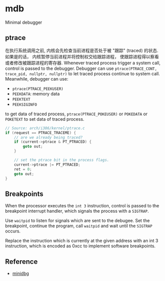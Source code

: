 # mdb

Minimal debugger

## ptrace

在执行系统调用之前, 内核会先检查当前进程是否处于被 "跟踪" (traced) 的状态.
如果是的话， 内核暂停当前进程并将控制权交给跟踪进程， 使跟踪进程得以察看或者修改被跟踪进程的寄存器.
Whenever traced process trigger a system call,
control is passed to the debugger.
Debugger can use `ptrace(PTRACE_CONT, trace_pid, nullptr, nullptr)`
to let traced process continue to system call.
Meanwhile, debugger can use:

- `ptrace(PTRACE_PEEKUSER)`
- `PEEKDATA`: memory data
- `PEEKTEXT`
- `PEEKSIGINFO`

to get data of traced process,
`ptrace(PTRACE_POKEUSER)` or `POKEDATA` or `POKETEXT`
to set data of traced process.

```c
// Source: arch/i386/kernel/ptrace.c
if (request == PTRACE_TRACEME) {
    // are we already being traced?
    if (current->ptrace & PT_PTRACED) {
        goto out;
    }

    // set the ptrace bit in the process flags.
    current->ptrace |= PT_PTRACED;
    ret = 0;
    goto out;
}
```

## Breakpoints

When the processor executes the `int 3` instruction,
control is passed to the breakpoint interrupt handler,
which signals the process with a `SIGTRAP`.

Use `waitpid` to listen for signals which are sent to the debugee.
Set the breakpoint, continue the program,
call `waitpid` and wait until the `SIGTRAP` occurs.

Replace the instruction which is currently
at the given address with an int 3 instruction,
which is encoded as 0xcc to implement software breakpoints.

## Reference

- [minidbg](https://github.com/sabertazimi/mdb)
